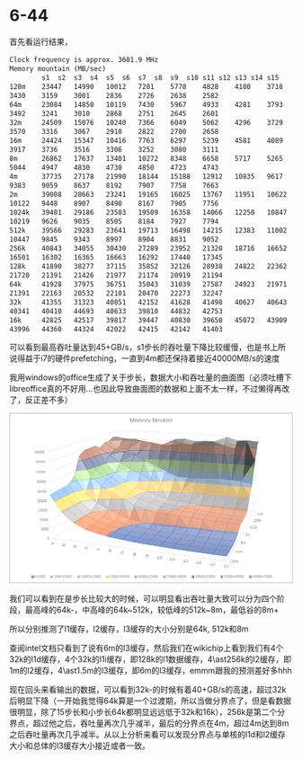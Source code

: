# 6-44
首先看运行结果，

    Clock frequency is approx. 3601.9 MHz
    Memory mountain (MB/sec)
            s1	s2	s3	s4	s5	s6	s7	s8	s9	s10	s11	s12	s13	s14	s15	
    128m	23447	14990	10012	7281	5778	4828	4180	3718	3430	3159	3001	2836	2726	2638	2582	
    64m	    23084	14850	10119	7430	5967	4933	4281	3793	3492	3241	3010	2868	2751	2645	2601	
    32m	    24509	15076	10240	7366	6049	5062	4296	3729	3570	3316	3067	2910	2822	2700	2658	
    16m	    24424	15347	10416	7763	6297	5239	4581	4089	3917	3736	3516	3306	3252	3080	3111	
    8m	    26862	17637	13401	10272	8348	6658	5717	5265	5044	4947	4830	4730	4850	4723	4743	
    4m	    37735	27178	21990	18144	15188	12912	10835	9617	9383	9059	8637	8192	7907	7758	7663	
    2m	    39008	28663	23241	19165	16025	13767	11951	10622	10122	9448	8907	8490	8167	7905	7756	
    1024k	39481	29186	23503	19509	16358	14066	12250	10847	10219	9626	9035	8505	8184	7927	7794	
    512k	39566	29283	23641	19713	16498	14215	12383	11002	10447	9845	9343	8997	8904	8831	9052	
    256k	40843	34055	30430	27289	23952	21320	18716	16652	16501	16302	16365	16663	16292	17440	17345	
    128k	41890	38277	37115	35852	32126	28938	24822	22362	21720	21391	21426	21977	21174	20919	21194	
    64k	    41928	37975	36751	35043	31039	27587	24923	21971	21391	22163	20532	22101	20470	22273	32247	
    32k	    41355	31323	40851	42152	41628	41498	40627	40643	40341	40410	44693	40633	39810	44832	42753	
    16k	    42825	42517	39817	39447	40830	39650	45072	43909	43996	44360	44324	42022	42415	42142	41403

可以看到最高吞吐量达到45+GB/s，s1步长的吞吐量下降比较缓慢，也是书上所说得益于i7的硬件prefetching，一直到4m都还保持着接近40000MB/s的速度

我用windows的office生成了关于步长，数据大小和吞吐量的曲面图（必须吐槽下libreoffice真的不好用...也因此导致曲面图的数据和上面不太一样，不过懒得再改了，反正差不多）

![Memory Mountain](mm.png)

我们可以看到在是步长比较大的时候，可以明显看出吞吐量大致可以分为四个阶段，最高峰的64k-，中高峰的64k\~512k，较低峰的512k\~8m，最低谷的8m+

所以分别推测了l1缓存，l2缓存，l3缓存的大小分别是64k, 512k和8m

查阅intel文档只看到了说有6m的l3缓存，然后我们在wikichip上看到我们有4个32k的l1d缓存，4个32k的l1i缓存，即128k的l1数据缓存，4\ast256k的l2缓存，即1m的l2缓存，4\ast1.5m的l3缓存，即6m的l3缓存，emmm跟我的预测差好多hhh

现在回头来看输出的数据，可以看到32k-的时候有着40+GB/s的高速，超过32k后明显下降（一开始我觉得64k算是一个过渡期，所以当做分界点了，但是看数据很明显，除了15步长和小步长64k都明显远远低于32k和16k），256k是第二个分界点，超过他之后，吞吐量再次几乎减半，最后的分界点在4m，超过4m达到8m之后吞吐量再次几乎减半。从以上分析来看可以发现分界点与单核的l1d和l2缓存大小和总体的l3缓存大小接近或者一致。

